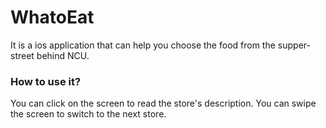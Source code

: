 # WhatoEat

It is a ios application that can help you choose the food from the supper-street behind NCU.

### How to use it?
You can click on the screen to read the store's description.
You can swipe the screen to switch to the next store.
